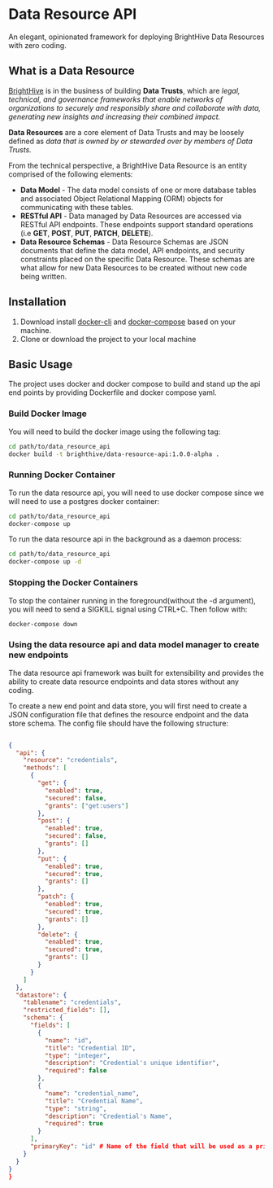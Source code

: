 # Data Resource API

An elegant, opinionated framework for deploying BrightHive Data Resources with zero coding.

## What is a Data Resource

[BrightHive](https://brighthive.io) is in the business of building **Data Trusts**, which are *legal, technical, and governance frameworks that enable networks of organizations to securely and responsibly share and collaborate with data, generating new insights and increasing their combined impact.*

**Data Resources** are a core element of Data Trusts and may be loosely defined as *data that is owned by or stewarded over by members of Data Trusts.*

From the technical perspective, a BrightHive Data Resource is an entity comprised of the following elements:

- **Data Model** - The data model consists of one or more database tables and associated Object Relational Mapping (ORM) objects for communicating with these tables.
- **RESTful API** - Data managed by Data Resources are accessed via RESTful API endpoints. These endpoints support standard operations (i.e **GET**, **POST**, **PUT**, **PATCH**, **DELETE**).
- **Data Resource Schemas** - Data Resource Schemas are JSON documents that define the data model, API endpoints, and security constraints placed on the specific Data Resource. These schemas are what allow for new Data Resources to be created without new code being written.


## Installation
1. Download install [docker-cli](https://docs.docker.com/install/) and [docker-compose](https://docs.docker.com/compose/install/) based on your machine.
2. Clone or download the project to your local machine

## Basic Usage
The project uses docker and docker compose to build and stand up the api end points by providing Dockerfile and docker compose yaml.

### Build Docker Image
You will need to build the docker image using the following tag:
```bash
cd path/to/data_resource_api
docker build -t brighthive/data-resource-api:1.0.0-alpha .
```
### Running Docker Container
To run the data resource api, you will need to use docker compose since we will need to use a postgres docker container:
```bash
cd path/to/data_resource_api
docker-compose up
```

To run the data resource api in the background as a daemon process:
```bash
cd path/to/data_resource_api
docker-compose up -d
```
### Stopping the Docker Containers
To stop the container running in the foreground(without the -d argument), you will need to send a SIGKILL signal using CTRL+C. Then follow with:
```bash
docker-compose down
```

### Using the data resource api and data model manager to create new endpoints
The data resource api framework was built for extensibility and provides the ability to create data resource endpoints and data stores without any coding.

To create a new end point and data store, you will first need to create a JSON configuration file that defines the resource endpoint and the data store schema. 
The config file should have the following structure:
```json

{
  "api": {
    "resource": "credentials",
    "methods": [
      {
        "get": {
          "enabled": true,
          "secured": false,
          "grants": ["get:users"]
        },
        "post": {
          "enabled": true,
          "secured": false,
          "grants": []
        },
        "put": {
          "enabled": true,
          "secured": true,
          "grants": []
        },
        "patch": {
          "enabled": true,
          "secured": true,
          "grants": []
        },
        "delete": {
          "enabled": true,
          "secured": true,
          "grants": []
        }
      }
    ]
  },
  "datastore": {
    "tablename": "credentials",
    "restricted_fields": [],
    "schema": {
      "fields": [
        {
          "name": "id", 
          "title": "Credential ID",
          "type": "integer",
          "description": "Credential's unique identifier",
          "required": false
        },
        {
          "name": "credential_name",
          "title": "Credential Name",
          "type": "string",
          "description": "Credential's Name",
          "required": true
        }
      ],
      "primaryKey": "id" # Name of the field that will be used as a primary key
    }
  }
}  
}
```
